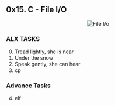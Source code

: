 ## 0x15. C - File I/O
<p align="center"><img src="https://th.bing.com/th/id/R.bcc75b373caf5f8b96ec180ea2d1e761?rik=sVGKYyJYuoXETA&pid=ImgRaw&r=0" alt="File I/o"></p>

### ALX TASKS
0. Tread lightly, she is near
1. Under the snow
2. Speak gently, she can hear
3. cp

### Advance Tasks
4. elf
